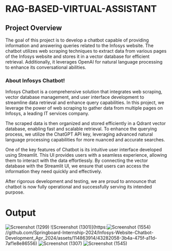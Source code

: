 # RAG-BASED-VIRTUAL-ASSISTANT

## Project Overview
The goal of this project is to develop a chatbot capable of providing information and answering queries related to the Infosys website. The chatbot utilizes web scraping techniques to extract data from various pages of the Infosys website and stores it in a vector database for efficient retrieval. Additionally, it leverages OpenAI for natural language processing to enhance its conversational abilities.

### About Infosys Chatbot!

Infosys Chatbot is a comprehensive solution that integrates web scraping, vector database management, and user interface development to streamline data retrieval and enhance query capabilities. In this project, we leverage the power of web scraping to gather data from multiple pages on Infosys, a leading IT services company.

The scraped data is then organized and stored efficiently in a Qdrant vector database, enabling fast and scalable retrieval. To enhance the querying process, we utilize the ChatGPT API key, leveraging advanced natural language processing capabilities for more nuanced and accurate searches.

One of the key features of Chatbot is its intuitive user interface developed using Streamlit. This UI provides users with a seamless experience, allowing them to interact with the data effortlessly. By connecting the vector database with the Streamlit UI, we ensure that users can access the information they need quickly and effectively.

After rigorous development and testing, we are proud to announce that chatbot is now fully operational and successfully serving its intended purpose.

# Output

![Screenshot (1299)](https://github.com/Springboard-Internship-2024/Infosys-Website-Chatbot-Development_Apr_2024/assets/114863914/3c1ec8f9-8c25-4681-a747-2b09cc2febca)
![Screenshot (1301)](https:![Screenshot (1554)](https://github.com/user-attachments/assets/8015d945-08f3-4ba8-a3b8-c2ef66009a1f)
//github.com/Springboard-Internship-2024/Infosys-Website-Chatbot-Development_Apr_2024/assets/114863914/43282058-3b4a-475f-a11d-7af1e8e86556)
![Screenshot (1307)](https://github.com/Springboard-Internship-2024/Infosys-Website-Chatbot-Development_Apr_2024/assets/114863914/4b0d3af2-3f38-439d-9e41-e6566a827efb)
![Screenshot (1545)](https://github.com/user-attachments/assets/d103c5a1-9f0e-49a1-84d4-56a306d19a86)


